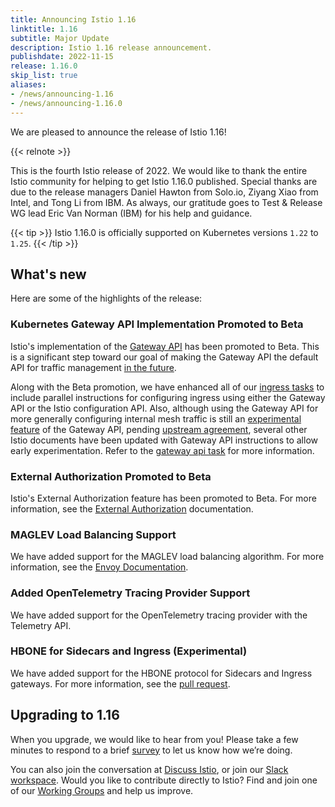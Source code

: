 ```yaml
---
title: Announcing Istio 1.16
linktitle: 1.16
subtitle: Major Update
description: Istio 1.16 release announcement.
publishdate: 2022-11-15
release: 1.16.0
skip_list: true
aliases:
- /news/announcing-1.16
- /news/announcing-1.16.0
---
```


We are pleased to announce the release of Istio 1.16!

{{< relnote >}}

This is the fourth Istio release of 2022. We would like to thank the entire Istio community
for helping to get Istio 1.16.0 published. Special thanks are due to the release managers Daniel Hawton from Solo.io, Ziyang Xiao from Intel, and Tong Li from IBM. As always, our gratitude goes to Test & Release WG lead Eric Van Norman (IBM) for his help and guidance.

{{< tip >}}
Istio 1.16.0 is officially supported on Kubernetes versions `1.22` to `1.25`.
{{< /tip >}}

## What's new

Here are some of the highlights of the release:

### Kubernetes Gateway API Implementation Promoted to Beta

Istio's implementation of the [Gateway API](https://gateway-api.sigs.k8s.io/) has been promoted to Beta.
This is a significant step toward our goal of making the Gateway API the default API for traffic management [in the future](/blog/2022/gateway-api-beta/).

Along with the Beta promotion, we have enhanced all of our
[ingress tasks](/docs/tasks/traffic-management/ingress/) to include parallel instructions for
configuring ingress using either the Gateway API or the Istio configuration API.
Also, although using the Gateway API for more generally configuring internal mesh traffic is still an
[experimental feature](https://gateway-api.sigs.k8s.io/concepts/versioning/#release-channels-eg-experimental-standard)
of the Gateway API, pending [upstream agreement](https://gateway-api.sigs.k8s.io/contributing/gamma/),
several other Istio documents have been updated with Gateway API instructions to allow early experimentation.
Refer to the [gateway api task](/docs/tasks/traffic-management/ingress/gateway-api/) for more information.

### External Authorization Promoted to Beta

Istio's External Authorization feature has been promoted to Beta. For more information, see the [External Authorization](/docs/tasks/security/authorization/authz-custom/) documentation.

### MAGLEV Load Balancing Support

We have added support for the MAGLEV load balancing algorithm. For more information, see the [Envoy Documentation](https://www.envoyproxy.io/docs/envoy/latest/intro/arch_overview/upstream/load_balancing/load_balancers#maglev).

### Added OpenTelemetry Tracing Provider Support

We have added support for the OpenTelemetry tracing provider with the Telemetry API.

### HBONE for Sidecars and Ingress (Experimental)

We have added support for the HBONE protocol for Sidecars and Ingress gateways. For more information, see the [pull request](https://github.com/istio/istio/pull/41391).

## Upgrading to 1.16

When you upgrade, we would like to hear from you! Please take a few minutes to respond to a brief [survey](https://forms.gle/99uiMML96AmsXY5d6) to let us know how we’re doing.

You can also join the conversation at [Discuss Istio](https://discuss.istio.io/), or join our [Slack workspace](https://slack.istio.io/).
Would you like to contribute directly to Istio? Find and join one of our [Working Groups](https://github.com/istio/community/blob/master/WORKING-GROUPS.md) and help us improve.